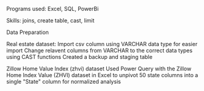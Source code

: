 Programs used: Excel, SQL, PowerBi

Skills: joins, create table, cast, limit


Data Preparation

Real estate dataset:
Import csv column using VARCHAR data type for easier import
Change relavent columns from VARCHAR to the correct data types using CAST functions
Created a backup and staging table


Zillow Home Value Index (zhvi) dataset
Used Power Query with the Zillow Home Index Value (ZHVI) dataset in Excel to unpivot 50 state columns into a single "State" column for normalized analysis
